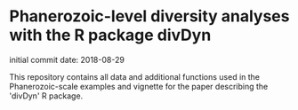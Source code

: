# Phanerozoic-level diversity analyses with the R package divDyn
initial commit date: 2018-08-29

This repository contains all data and additional functions used in the Phanerozoic-scale examples and vignette for the paper describing the 'divDyn' R package.
